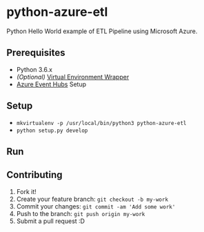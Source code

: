 # python-azure-etl
Python Hello World example of ETL Pipeline using Microsoft Azure.

## Prerequisites

- Python 3.6.x
- _(Optional)_ [Virtual Environment Wrapper](https://python-guide-cn.readthedocs.io/en/latest/dev/virtualenvs.html)
- [Azure Event Hubs](https://docs.microsoft.com/en-us/azure/event-hubs/event-hubs-create) Setup


## Setup

- `mkvirtualenv -p /usr/local/bin/python3 python-azure-etl`
- `python setup.py develop`

## Run


## Contributing

1. Fork it!
2. Create your feature branch: `git checkout -b my-work`
3. Commit your changes: `git commit -am 'Add some work'`
4. Push to the branch: `git push origin my-work`
5. Submit a pull request :D

